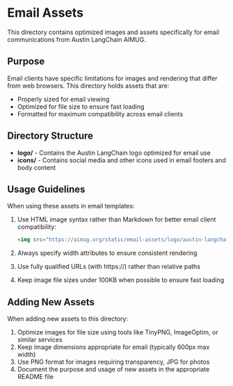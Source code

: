 # Email Assets

This directory contains optimized images and assets specifically for email communications from Austin LangChain AIMUG.

## Purpose

Email clients have specific limitations for images and rendering that differ from web browsers. This directory holds assets that are:

- Properly sized for email viewing
- Optimized for file size to ensure fast loading
- Formatted for maximum compatibility across email clients

## Directory Structure

- **logo/** - Contains the Austin LangChain logo optimized for email use
- **icons/** - Contains social media and other icons used in email footers and body content

## Usage Guidelines

When using these assets in email templates:

1. Use HTML image syntax rather than Markdown for better email client compatibility:
   ```html
   <img src="https://aimug.org/static/email-assets/logo/austin-langchain-email.png" alt="Austin LangChain AIMUG Logo" width="200" style="display: block; margin: 0 auto;">
   ```

2. Always specify width attributes to ensure consistent rendering

3. Use fully qualified URLs (with https://) rather than relative paths

4. Keep image file sizes under 100KB when possible to ensure fast loading

## Adding New Assets

When adding new assets to this directory:

1. Optimize images for file size using tools like TinyPNG, ImageOptim, or similar services
2. Keep image dimensions appropriate for email (typically 600px max width)
3. Use PNG format for images requiring transparency, JPG for photos
4. Document the purpose and usage of new assets in the appropriate README file
